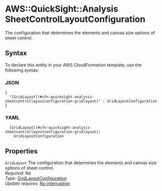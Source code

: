 # AWS::QuickSight::Analysis SheetControlLayoutConfiguration<a name="aws-properties-quicksight-analysis-sheetcontrollayoutconfiguration"></a>

The configuration that determines the elements and canvas size options of sheet control\.

## Syntax<a name="aws-properties-quicksight-analysis-sheetcontrollayoutconfiguration-syntax"></a>

To declare this entity in your AWS CloudFormation template, use the following syntax:

### JSON<a name="aws-properties-quicksight-analysis-sheetcontrollayoutconfiguration-syntax.json"></a>

```
{
  "[GridLayout](#cfn-quicksight-analysis-sheetcontrollayoutconfiguration-gridlayout)" : GridLayoutConfiguration
}
```

### YAML<a name="aws-properties-quicksight-analysis-sheetcontrollayoutconfiguration-syntax.yaml"></a>

```
  [GridLayout](#cfn-quicksight-analysis-sheetcontrollayoutconfiguration-gridlayout):
    GridLayoutConfiguration
```

## Properties<a name="aws-properties-quicksight-analysis-sheetcontrollayoutconfiguration-properties"></a>

`GridLayout` <a name="cfn-quicksight-analysis-sheetcontrollayoutconfiguration-gridlayout"></a>
The configuration that determines the elements and canvas size options of sheet control\.  
_Required_: No  
_Type_: [GridLayoutConfiguration](aws-properties-quicksight-analysis-gridlayoutconfiguration.md)  
_Update requires_: [No interruption](https://docs.aws.amazon.com/AWSCloudFormation/latest/UserGuide/using-cfn-updating-stacks-update-behaviors.html#update-no-interrupt)
